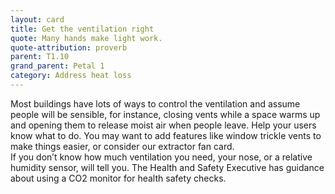 ```yaml
---
layout: card
title: Get the ventilation right
quote: Many hands make light work.
quote-attribution: proverb
parent: T1.10
grand_parent: Petal 1
category: Address heat loss
---
```


Most buildings have lots of ways to control the ventilation and assume people will be sensible, for instance, closing vents while a space warms up and opening them to release moist air when people leave.  Help your users know what to do.  You may want to add features like window trickle vents to make things easier, or consider our extractor fan card.  </br> If you don’t know how much ventilation you need, your nose, or a relative humidity sensor, will tell you.  The Health and Safety Executive has guidance about using a CO2 monitor for health safety checks.

